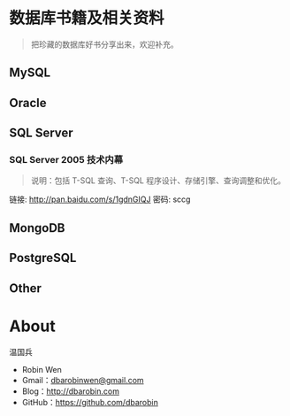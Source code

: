 # 数据库书籍及相关资料 #

> 把珍藏的数据库好书分享出来，欢迎补充。

## MySQL ##

## Oracle ##

## SQL Server ##

### SQL Server 2005 技术内幕 ###

> 说明：包括 T-SQL 查询、T-SQL 程序设计、存储引擎、查询调整和优化。

链接: http://pan.baidu.com/s/1gdnGIQJ 密码: sccg

## MongoDB  ##

## PostgreSQL ##

## Other ##

# About #

温国兵

* Robin Wen 
* Gmail：dbarobinwen@gmail.com
* Blog：http://dbarobin.com
* GitHub：https://github.com/dbarobin
